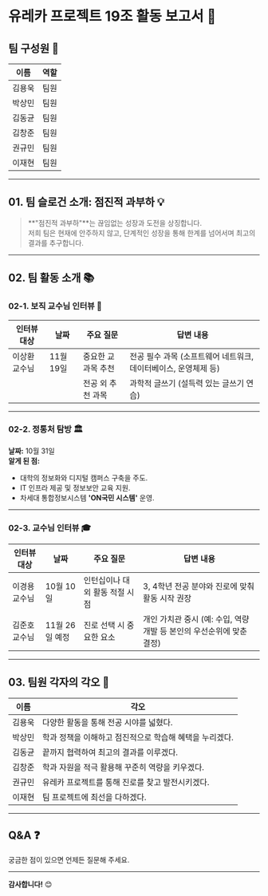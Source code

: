 # 유레카 프로젝트 19조 활동 보고서 🚀

## 팀 구성원 👥
| 이름   | 역할       |
|--------|------------|
| 김용욱 | 팀원       |
| 박상민 | 팀원       |
| 김동균 | 팀원       |
| 김창준 | 팀원       |
| 권규민 | 팀원       |
| 이재현 | 팀원       |

---

## 01. 팀 슬로건 소개: **점진적 과부하** 💡

> **"점진적 과부하"**는 끊임없는 성장과 도전을 상징합니다.  
> 저희 팀은 현재에 안주하지 않고, 단계적인 성장을 통해 한계를 넘어서며 최고의 결과를 추구합니다.

---

## 02. 팀 활동 소개 📚

### 02-1. 보직 교수님 인터뷰 🎤
| 인터뷰 대상 | 날짜     | 주요 질문                                             | 답변 내용                                                                                     |
|-------------|----------|------------------------------------------------------|----------------------------------------------------------------------------------------------|
| 이상환 교수님 | 11월 19일 | 중요한 교과목 추천                                    | 전공 필수 과목 (소프트웨어 네트워크, 데이터베이스, 운영체제 등)                               |
|             |          | 전공 외 추천 과목                                      | 과학적 글쓰기 (설득력 있는 글쓰기 연습)                                                       |

---

### 02-2. 정통처 탐방 🏛️
**날짜:** 10월 31일  
**알게 된 점:**  
- 대학의 정보화와 디지털 캠퍼스 구축을 주도.
- IT 인프라 제공 및 정보보안 교육 지원.
- 차세대 통합정보시스템 **'ON국민 시스템'** 운영.

---

### 02-3. 교수님 인터뷰 🎓
| 인터뷰 대상  | 날짜      | 주요 질문                    | 답변 내용                                                                                         |
|--------------|-----------|-----------------------------|--------------------------------------------------------------------------------------------------|
| 이경용 교수님 | 10월 10일  | 인턴십이나 대외 활동 적절 시점 | 3, 4학년 전공 분야와 진로에 맞춰 활동 시작 권장                                                    |
| 김준호 교수님 | 11월 26일 예정 | 진로 선택 시 중요한 요소      | 개인 가치관 중시 (예: 수입, 역량 개발 등 본인의 우선순위에 맞춘 결정)                              |

---

## 03. 팀원 각자의 각오 💪

| 이름   | 각오                                                                                                                                         |
|--------|--------------------------------------------------------------------------------------------------------------------------------------------|
| 김용욱 | 다양한 활동을 통해 전공 시야를 넓혔다.                                                                                                       |
| 박상민 | 학과 정책을 이해하고 점진적으로 학습해 혜택을 누리겠다.                                                                                       |
| 김동균 | 끝까지 협력하여 최고의 결과를 이루겠다.                                                                                                       |
| 김창준 | 학과 자원을 적극 활용해 꾸준히 역량을 키우겠다.                                                                                               |
| 권규민 | 유레카 프로젝트를 통해 진로를 찾고 발전시키겠다.                                                                                              |
| 이재현 | 팀 프로젝트에 최선을 다하겠다.                                                                                                               |

---

## Q&A ❓
궁금한 점이 있으면 언제든 질문해 주세요.

---

**감사합니다!** 😊
